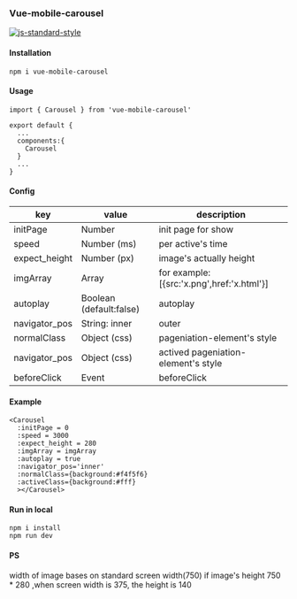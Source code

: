 ### Vue-mobile-carousel

[![js-standard-style](https://img.shields.io/badge/code%20style-standard-brightgreen.svg)](http://standardjs.com)

#### Installation
    npm i vue-mobile-carousel

#### Usage
    import { Carousel } from 'vue-mobile-carousel'

    export default {
      ...
      components:{
        Carousel
      }
      ...
    }
#### Config
| key               | value                     |   description   |
| --------          | ---------                 | -----------     |
| initPage          | Number                    | init page for show     |
| speed             | Number (ms)               | per active's time     |
| expect_height     | Number (px)               |  image's actually height     |
| imgArray          | Array                     | for example:[{src:'x.png',href:'x.html'}]    |
| autoplay          | Boolean (default:false)   | autoplay    |
| navigator_pos     | String: inner | outer     | inner: pageniation is in banner, outer: pageniation is not
| normalClass       | Object  (css)             | pageniation-element's style
| navigator_pos     | Object  (css)             | actived pageniation-element's style
| beforeClick       | Event                     | beforeClick
#### Example
    <Carousel
      :initPage = 0
      :speed = 3000
      :expect_height = 280
      :imgArray = imgArray
      :autoplay = true
      :navigator_pos='inner'
      :normalClass={background:#f4f5f6}
      :activeClass={background:#fff}
      ></Carousel>

#### Run in local
    npm i install
    npm run dev

#### PS
width of image bases on standard screen width(750)
if image's height 750 * 280 ,when screen width is 375, the height is 140
